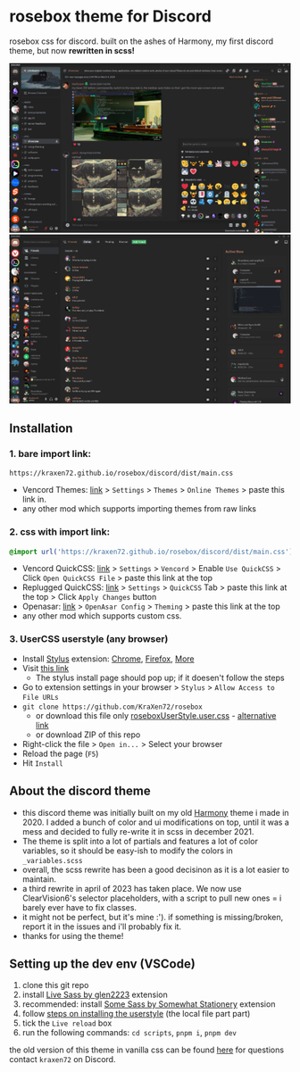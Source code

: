 # rosebox theme for Discord
rosebox css for discord.
built on the ashes of Harmony, my first discord theme, but now **rewritten in scss!**

![main](../_screenshots/discord2024.png)
![frend](../_screenshots/discord_old.png)


## Installation
### 1. bare import link:
```
https://kraxen72.github.io/rosebox/discord/dist/main.css
```
- Vencord Themes: [link](https://github.com/Vendicated/Vencord) > `Settings` > `Themes` > `Online Themes` > paste this link in.
- any other mod which supports importing themes from raw links
  
### 2. css with import link:
```css 
@import url('https://kraxen72.github.io/rosebox/discord/dist/main.css');
```  
- Vencord QuickCSS: [link](https://github.com/Vendicated/Vencord) > `Settings` > `Vencord` > Enable `Use QuickCSS` > Click `Open QuickCSS File` > paste this link at the top
- Replugged QuickCSS: [link](https://replugged.dev) > `Settings` > `QuickCSS` Tab > paste this link at the top > Click `Apply Changes` button
- Openasar: [link](https://openasar.dev) > `OpenAsar Config` > `Theming` > paste this link at the top
- any other mod which supports custom css.
  
### 3. UserCSS userstyle (any browser)
- Install [Stylus](https://github.com/openstyles/stylus/) extension: [Chrome](https://chrome.google.com/webstore/detail/stylus/clngdbkpkpeebahjckkjfobafhncgmne), [Firefox](https://addons.mozilla.org/firefox/addon/styl-us/), [More](https://add0n.com/stylus.html)
- Visit [this link](https://github.com/KraXen72/rosebox/raw/master/discord/dist/roseboxUserStyle.user.css)
  - The stylus install page should pop up; if it doesen't follow the steps
- Go to extension settings in your browser > `Stylus` > `Allow Access to File URLs`
- `git clone https://github.com/KraXen72/rosebox` 
  - or download this file only [roseboxUserStyle.user.css](https://kraxen72.github.io/rosebox/discord/roseboxUserStyle.user.css) - [alternative link](./roseboxUserStyle.user.css)
  - or download ZIP of this repo
- Right-click the  file > `Open in...` > Select your browser
- Reload the page (`F5`)
- Hit `Install`
  
## About the discord theme
- this discord theme was initially built on my old [Harmony](https://github.com/KraXen72/harmony-discord) theme i made in 2020. I added a bunch of color and ui modifications on top, until it was a mess and decided to fully re-write it in scss in december 2021. 
- The theme is split into a lot of partials and features a lot of color variables, so it should be easy-ish to modify the colors in `_variables.scss`
- overall, the scss rewrite has been a good decisinon as it is a lot easier to maintain.
- a third rewrite in april of 2023 has taken place. We now use ClearVision6's selector placeholders, with a script to pull new ones = i barely ever have to fix classes.
- it might not be perfect, but it's mine :'). if something is missing/broken, report it in the issues and i'll probably fix it.
- thanks for using the theme!

## Setting up the dev env (VSCode)
1. clone this git repo
2. install [Live Sass by glen2223](https://marketplace.visualstudio.com/items?itemName=glenn2223.live-sass) extension
3. recommended: install [Some Sass by Somewhat Stationery](https://marketplace.visualstudio.com/items?itemName=SomewhatStationery.some-sass) extension
4. follow [steps on installing the userstyle](#3-usercss-userstyle-any-browser) (the local file part part)
5. tick the `Live reload` box
6. run the following commands: `cd scripts`, `pnpm i`, `pnpm dev`

the old version of this theme in vanilla css can be found [here](https://github.com/KraXen72/rosebox-discord)
for questions contact `kraxen72` on Discord.